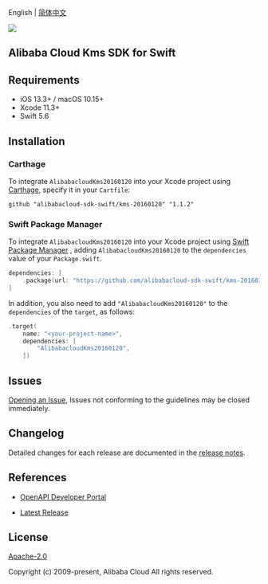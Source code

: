 English | [简体中文](README-CN.md)

![](https://aliyunsdk-pages.alicdn.com/icons/AlibabaCloud.svg)

## Alibaba Cloud Kms SDK for Swift

## Requirements

- iOS 13.3+ / macOS 10.15+
- Xcode 11.3+
- Swift 5.6

## Installation

### Carthage

To integrate `AlibabacloudKms20160120` into your Xcode project using [Carthage](https://github.com/Carthage/Carthage), specify it in your `Cartfile`:

```ogdl
github "alibabacloud-sdk-swift/kms-20160120" "1.1.2"
```

### Swift Package Manager

To integrate `AlibabacloudKms20160120` into your Xcode project using [Swift Package Manager](https://swift.org/package-manager/) , adding `AlibabacloudKms20160120` to the `dependencies` value of your `Package.swift`.

```swift
dependencies: [
    .package(url: "https://github.com/alibabacloud-sdk-swift/kms-20160120.git", from: "1.1.2")
]
```

In addition, you also need to add `"AlibabacloudKms20160120"` to the `dependencies` of the `target`, as follows:

```swift
.target(
    name: "<your-project-name>",
    dependencies: [
        "AlibabacloudKms20160120",
    ])
```

## Issues

[Opening an Issue](https://github.com/alibabacloud-sdk-swift/kms-20160120/issues/new), Issues not conforming to the guidelines may be closed immediately.

## Changelog

Detailed changes for each release are documented in the [release notes](./ChangeLog.txt).

## References

* [OpenAPI Developer Portal](https://next.api.alibabacloud.com/home)
- [Latest Release](https://github.com/alibabacloud-sdk-swift/kms-20160120)

## License

[Apache-2.0](http://www.apache.org/licenses/LICENSE-2.0)

Copyright (c) 2009-present, Alibaba Cloud All rights reserved.

